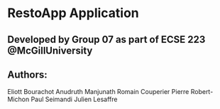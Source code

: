 # RestoApp Application
## Developed by Group 07 as part of ECSE 223 @McGillUniversity
## Authors: 
   Eliott Bourachot
   Anudruth Manjunath
   Romain Couperier
   Pierre Robert-Michon
   Paul Seimandi
   Julien Lesaffre
